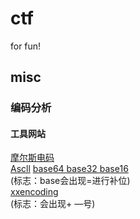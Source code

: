 # ctf
for fun!


## misc

### 编码分析

#### 工具网站
[摩尔斯电码](http://www.zhongguosou.com/zonghe/moErSiCodeConverter.aspx)    
[Ascll]([https://www.asciim.cn/m/tools/convert_ascii_to_string.html](https://www.asciim.cn/m/tools/convert_ascii_to_string.html))    
[base64 base32 base16](https://www.qqxiuzi.cn/bianma/base64.htm)    
(标志：base会出现=进行补位)    
[xxencoding](http://web.chacuo.net/charsetxxencode)    
(标志：会出现+ —号)     
